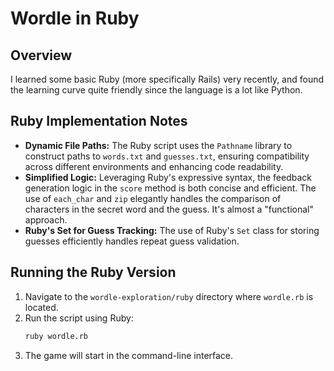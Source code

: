 # Wordle in Ruby

## Overview

I learned some basic Ruby (more specifically Rails) very recently, and found the learning curve quite friendly since the language is a lot like Python. 

## Ruby Implementation Notes

- **Dynamic File Paths:** The Ruby script uses the `Pathname` library to construct paths to `words.txt` and `guesses.txt`, ensuring compatibility across different environments and enhancing code readability. 
- **Simplified Logic:** Leveraging Ruby's expressive syntax, the feedback generation logic in the `score` method is both concise and efficient. The use of `each_char` and `zip` elegantly handles the comparison of characters in the secret word and the guess. It's almost a "functional" approach. 
- **Ruby's Set for Guess Tracking:** The use of Ruby's `Set` class for storing guesses efficiently handles repeat guess validation.

## Running the Ruby Version

1. Navigate to the `wordle-exploration/ruby` directory where `wordle.rb` is located.
2. Run the script using Ruby:
   ```bash
   ruby wordle.rb
   ```
3. The game will start in the command-line interface.